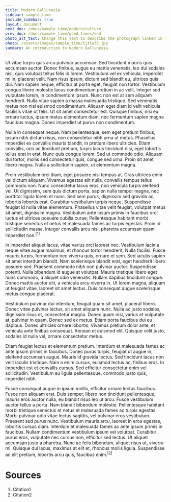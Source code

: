```yaml
---
title: Modern Gallunesia
sidebar: sample_time
include_sidebar: true
layout: document
next_doc: /docs/sample_time/modern/culture
prev_doc: /docs/sample_time/good_times/end
photo_alt_text: Change this text to describe the photograph linked in "photo".
photo: /assets/images/sample_time/title35.jpg
summary: An introduction to modern Gallunesia.
---
```


 Ut vitae turpis quis arcu pulvinar accumsan. Sed tincidunt mauris quis accumsan auctor. Donec finibus, augue eu mattis venenatis, leo dui sodales nisi, quis volutpat tellus felis id lorem. Vestibulum vel ex vehicula, imperdiet mi in, placerat velit. Nam risus ipsum, dictum sed blandit eu, ultrices quis dui. Nam sapien neque, efficitur at porta eget, feugiat non tortor. Vestibulum congue libero molestie lacus condimentum pretium in ac velit. Integer sed vulputate lorem, in condimentum ipsum. Nunc non est at sem aliquam hendrerit. Nulla vitae sapien a massa malesuada tristique. Sed venenatis metus non nisi euismod condimentum. Aliquam eget diam id velit vehicula facilisis vitae ut felis. Ut sit amet consectetur est. Quisque finibus, nisi eu ornare luctus, ipsum metus elementum diam, nec fermentum sapien magna faucibus magna. Donec imperdiet ut purus non condimentum.

Nulla in consequat neque. Nam pellentesque, sem eget pretium finibus, ipsum nibh dictum risus, non consectetur nibh urna ut metus. Phasellus imperdiet ex convallis mauris blandit, in pretium libero ultricies. Etiam convallis, orci ac tincidunt pretium, turpis lacus tincidunt nisi, eget lobortis tellus erat in erat. Nunc quis congue lorem. Sed ut commodo odio. Aliquam dui tortor, mollis sed consectetur quis, congue sed urna. Proin sit amet libero magna. Nulla a sollicitudin sapien, ut elementum magna.

Proin vestibulum orci diam, eget posuere nisi tempus at. Cras ultrices enim vel dictum aliquam. Vivamus egestas elit nulla, convallis tempus tellus commodo non. Nunc consectetur lacus eros, non vehicula turpis eleifend vel. Ut dignissim, sem quis dictum porta, sapien nulla tempor magna, nec porttitor ligula lorem et nunc. Sed sem purus, dignissim sed gravida ac, lobortis lobortis erat. Curabitur vestibulum turpis neque. Suspendisse feugiat id nulla vitae elementum. Phasellus vitae velit feugiat, volutpat metus sit amet, dignissim magna. Vestibulum ante ipsum primis in faucibus orci luctus et ultrices posuere cubilia curae; Pellentesque habitant morbi tristique senectus et netus et malesuada fames ac turpis egestas. Proin id sollicitudin massa. Integer convallis arcu nisi, pharetra accumsan quam imperdiet non.<sup>[1]</sup>

In imperdiet aliquet lacus, vitae varius orci laoreet nec. Vestibulum lacinia neque vitae augue maximus, et rhoncus tortor hendrerit. Nulla facilisi. Fusce mauris turpis, fermentum nec viverra quis, ornare et sem. Sed iaculis sapien sit amet interdum blandit. Nam scelerisque blandit erat, eget hendrerit libero posuere sed. Praesent commodo nibh non pulvinar auctor. Suspendisse potenti. Nulla bibendum id augue at volutpat. Mauris tristique libero eget nunc commodo, a aliquet odio venenatis. Nullam dapibus tincidunt congue. Donec mattis auctor elit, a vehicula arcu viverra in. Ut lorem magna, aliquam ut feugiat vitae, laoreet sit amet lectus. Duis consequat augue scelerisque metus congue placerat.

Vestibulum pulvinar dui interdum, feugiat quam sit amet, placerat libero. Donec vitae pulvinar lectus, sit amet aliquam nunc. Nulla ac justo sodales, dignissim risus et, consectetur magna. Donec quam nisi, varius et vulputate at, pulvinar in quam. Donec sed ex metus. Etiam porta faucibus dui eu dapibus. Donec ultricies ornare lobortis. Vivamus pretium dolor ante, et vehicula ante finibus consequat. Aenean et euismod elit. Quisque velit justo, sodales id nulla vel, ornare consectetur metus.

Etiam feugiat lectus et elementum pretium. Interdum et malesuada fames ac ante ipsum primis in faucibus. Donec purus turpis, feugiat ut augue in, eleifend accumsan augue. Mauris id gravida lectus. Sed tincidunt lacus non velit iaculis tristique. Nam a enim cursus, euismod lectus ac, finibus eros. In imperdiet est et convallis cursus. Sed efficitur consectetur enim vel sollicitudin. Vestibulum eu ligula pellentesque, commodo justo quis, imperdiet nibh.

Fusce consequat augue in ipsum mollis, efficitur ornare lectus faucibus. Fusce non aliquam erat. Duis semper, libero non tincidunt pellentesque, mauris eros auctor nulla, eu blandit risus leo ut arcu. Fusce vestibulum auctor tellus a porta. Nam blandit bibendum molestie. Pellentesque habitant morbi tristique senectus et netus et malesuada fames ac turpis egestas. Morbi pulvinar odio vitae lectus sagittis, vel pulvinar eros vestibulum. Praesent sed purus nunc. Vestibulum mauris arcu, laoreet in eros egestas, lobortis cursus diam. Interdum et malesuada fames ac ante ipsum primis in faucibus. Nullam condimentum vestibulum ipsum vel volutpat. Curabitur purus eros, vulputate nec cursus non, efficitur sed lectus. Ut aliquet accumsan justo a pharetra. Nunc ac felis bibendum, aliquet risus ut, viverra mi. Quisque dui lacus, maximus at elit et, rhoncus mollis ligula. Suspendisse ac elit pretium, lobortis arcu quis, faucibus enim.<sup>[2]</sup>

# Sources

1. Citation1
2. Citation2
